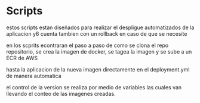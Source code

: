 # Scripts

estos scripts estan diseñados para realizar el despligue automatizados de la aplicacion y6 cuenta tambien con un rollback en caso de que se necesite

en los scprits econtraran el paso a paso de como se clona el repo repositorio, se crea la imagen de docker, se tagea la imagen y se sube a un ECR de AWS

hasta la aplicacion de la nueva imagen directamente en el deployment.yml de manera automatica

el control de la version se realiza por medio de variables las cuales van llevando el conteo de las imagenes creadas.



